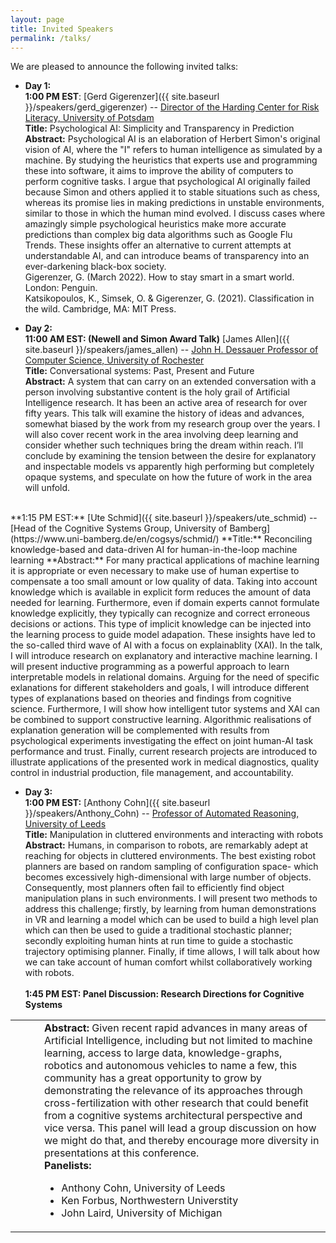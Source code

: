 ```yaml
---
layout: page
title: Invited Speakers
permalink: /talks/
---
```


We are pleased to announce the following invited talks:


- **Day 1:**<br>
    **1:00 PM EST**: [Gerd Gigerenzer]({{ site.baseurl }}/speakers/gerd_gigerenzer) -- [Director of the Harding Center for Risk Literacy, University of Potsdam](https://www.mpib-berlin.mpg.de/staff/gerd-gigerenzer)  
    **Title:** Psychological AI: Simplicity and Transparency in Prediction  
    **Abstract:** Psychological AI is an elaboration of Herbert Simon's original vision of AI, where the "I" refers to human intelligence as simulated by a machine. By studying the heuristics that experts use and programming these into software, it aims to improve the ability of computers to perform cognitive tasks. I argue that psychological AI originally failed because Simon and others applied it to stable situations such as chess, whereas its promise lies in making predictions in unstable environments, similar to those in which the human mind evolved. I discuss cases where amazingly simple psychological heuristics make more accurate predictions than complex big data algorithms such as Google Flu Trends. These insights offer an alternative to current attempts at understandable AI, and can introduce beams of transparency into an ever-darkening black-box society.  
    Gigerenzer, G. (March 2022). How to stay smart in a smart world. London: Penguin.  
    Katsikopoulos, K., Simsek, O. & Gigerenzer, G. (2021). Classification in the wild. Cambridge, MA: MIT Press.

- **Day 2:**<br>
**11:00 AM EST: (Newell and Simon Award Talk)** [James Allen]({{ site.baseurl }}/speakers/james_allen) -- [John H. Dessauer Professor of Computer Science, University of Rochester](https://https://www.cs.rochester.edu/u/james/)<br>
**Title:** Conversational systems: Past, Present and Future<br>
**Abstract:** A system that can carry on an extended conversation with a person involving substantive content is the holy grail of Artificial Intelligence research.  It has been an active area of research for over fifty years.  This talk will examine the history of ideas and advances, somewhat biased by the work from my research group over the years.  I will also cover recent work in the area involving deep learning and consider whether such techniques bring the dream within reach.  I’ll conclude by examining the tension between the desire for explanatory and inspectable models vs apparently high performing but completely opaque systems,  and speculate on how the future of work in the area will unfold.<br>
<br>
**1:15 PM EST:** [Ute Schmid]({{ site.baseurl }}/speakers/ute_schmid) -- [Head of the Cognitive Systems Group, University of Bamberg](https://www.uni-bamberg.de/en/cogsys/schmid/)  
    **Title:** Reconciling knowledge-based and data-driven AI for human-in-the-loop machine learning  
    **Abstract:** For many practical applications of machine learning it is appropriate or even necessary to make use of human expertise to compensate a too small amount or low quality of data. Taking into account knowledge which is available in explicit form reduces the amount of data needed for learning. Furthermore, even if domain experts cannot formulate knowledge explicitly, they typically can recognize and correct erroneous decisions or actions. This type of implicit knowledge can be injected into the learning process to guide model adapation. These insights have led to the so-called third wave of AI with a focus on explainablity (XAI). In the talk, I will
introduce research on explanatory and interactive machine learning. I will present inductive programming as a powerful approach to learn interpretable models in relational domains. Arguing for the need of specific exlanations for different stakeholders and goals, I will introduce different types of explanations based on theories and findings from cognitive science. Furthermore, I will show how intelligent tutor systems and XAI can be combined to support constructive learning. Algorithmic realisations of explanation generation will be complemented with results from psychological experiments investigating the effect on joint human-AI task performance and trust. Finally, current research projects are introduced to illustrate applications of the presented work in medical diagnostics, quality control in industrial production, file management, and accountability.

- **Day 3:** <br>
**1:00 PM EST:** [Anthony Cohn]({{ site.baseurl }}/speakers/Anthony_Cohn) --  [Professor of Automated Reasoning, University of Leeds](https://eps.leeds.ac.uk/computing/staff/76/professor-anthony-g-cohn-freng-ceng-citp)  
    **Title:** Manipulation in cluttered environments and interacting with robots  
    **Abstract:** Humans, in comparison to robots, are remarkably adept at reaching for objects in cluttered environments. The best existing robot planners are based on random sampling of configuration space- which becomes excessively high-dimensional with large number of objects. Consequently, most planners often fail to efficiently find object manipulation plans in such environments. I will present two methods to address this challenge; firstly, by learning from human demonstrations in VR and learning a model which can be used to build a high level plan which can then be  used to guide a traditional stochastic planner; secondly exploiting human hints at run time to guide a stochastic  trajectory optimising planner. Finally, if time allows, I will talk about how we can take account of human comfort whilst collaboratively working with robots.<br><br>
**1:45 PM EST: Panel Discussion: Research Directions for Cognitive Systems**
<table style="border-style: none; top-margin:-10px; border-spacing: 0px">
<tr style="border-style: none"> <td width=30px style="border-style: none"></td>
<td style="border-style: none">
<b>Abstract:</b> Given recent rapid advances in many areas of Artificial Intelligence, including but not limited to machine learning, access to large data, knowledge-graphs, robotics and autonomous vehicles to name a few, this community has a great opportunity to grow by demonstrating the relevance of its approaches through cross-fertilization with other research that could benefit from a cognitive systems architectural perspective and vice versa.  This panel will lead a group discussion on how we might do that, and thereby encourage more diversity in presentations at this conference.<br>
<b>Panelists:</b><br>
<ul>
<li>Anthony Cohn, University of Leeds</li>
<li>Ken Forbus, Northwestern Universtity</li>
<li>John Laird, University of Michigan</li>
</ul></td></tr></table>



<!-- - _Cognitive Systems Pedagogy_: An overview of the workshop moderated by Tom Williams. -->


